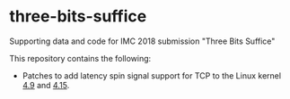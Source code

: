 # three-bits-suffice
Supporting data and code for IMC 2018 submission "Three Bits Suffice"

This repository contains the following:

- Patches to add latency spin signal support for TCP to the Linux kernel [4.9](linux-4.9-tcpspin.patch) and [4.15](linux-4.15-tcpspin.patch).